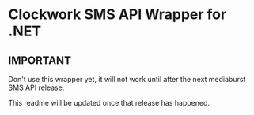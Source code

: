 Clockwork SMS API Wrapper for .NET
==================================

IMPORTANT
---------

Don't use this wrapper yet, it will not work until after the next mediaburst SMS API release.

This readme will be updated once that release has happened.